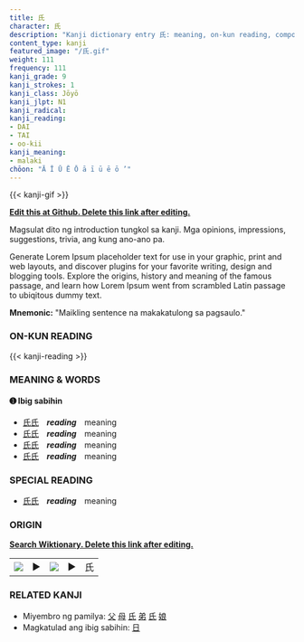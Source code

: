 ```yaml
---
title: 氏
character: 氏
description: "Kanji dictionary entry 氏: meaning, on-kun reading, compounds, origin, related kanji"
content_type: kanji
featured_image: "/氏.gif"
weight: 111
frequency: 111
kanji_grade: 9
kanji_strokes: 1
kanji_class: Jōyō
kanji_jlpt: N1
kanji_radical: 
kanji_reading: 
- DAI
- TAI
- oo-kii
kanji_meaning:
- malaki
chōon: "Ā Ī Ū Ē Ō ā ī ū ē ō ’"
---
```

[//]: # (Don't edit the line below. Kanji animated GIF code is automatically generated.)
{{< kanji-gif >}}

[//]: # (Edit below this line.)

**[Edit this at Github. Delete this link after editing.](https://github.com/tim0g/tim/tree/main/content/kanji/氏/index.md)**

Magsulat dito ng introduction tungkol sa kanji. Mga opinions, impressions, suggestions, trivia, ang kung ano-ano pa.

Generate Lorem Ipsum placeholder text for use in your graphic, print and web layouts, and discover plugins for your favorite writing, design and blogging tools. Explore the origins, history and meaning of the famous passage, and learn how Lorem Ipsum went from scrambled Latin passage to ubiqitous dummy text.
 
**Mnemonic:** "Maikling sentence na makakatulong sa pagsaulo."

### ON-KUN READING

[//]: # (Don't edit the line below. ON-KUN READING code is automatically generated.)
{{< kanji-reading >}}

### MEANING & WORDS

#### ➊ **Ibig sabihin**
  - [氏](../氏)[氏](../氏)　***reading***　meaning
  - [氏](../氏)[氏](../氏)　***reading***　meaning
  - [氏](../氏)[氏](../氏)　***reading***　meaning
  - [氏](../氏)[氏](../氏)　***reading***　meaning

### SPECIAL READING
  - [氏](../氏)[氏](../氏)　***reading***　meaning

### ORIGIN

**[Search Wiktionary. Delete this link after editing.](https://wiktionary.org/wiki/氏)**
<table class="kanji-table"><tr><td>
<img src="60px-氏-bronze.svg.png">
</td><td>▶</td><td>
<img src="60px-氏-oracle.svg.png">
</td><td>▶</td>
<td class="kanji-origin">氏</td>
</tr></table>

### RELATED KANJI
- Miyembro ng pamilya: [父](../父) [母](../母) [氏](../氏) [弟](../弟) [氏](../氏) [娘](../娘)
- Magkatulad ang ibig sabihin: [日](../日)
